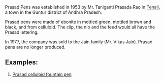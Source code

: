 Prasad Pens was established in 1953 by Mr. Taniganti Prasada Rao in [Tenali](https://en.wikipedia.org/wiki/Tenali), a town in the Guntur district of Andhra Pradesh.

Prasad pens were made of ebonite in mottled green, mottled brown and black, and from celluloid. The clip, the nib and the feed would all have the Prasad lettering.

In 1977, the company was sold to the Jain family (Mr. Vikas Jain). Prasad pens are no longer produced. 

## Examples:
1. [Prasad celluloid fountain pen](https://x.com/pvlakshm/status/1479130684094484480)
